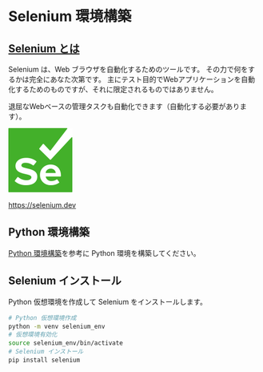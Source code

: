 # Selenium 環境構築

## [Selenium とは](https://www.selenium.dev/ja/documentation/overview/)

Selenium は、Web ブラウザを自動化するためのツールです。
その力で何をするかは完全にあなた次第です。
主にテスト目的でWebアプリケーションを自動化するためのものですが、それに限定されるものではありません。

退屈なWebベースの管理タスクも自動化できます（自動化する必要があります）。

[![Selenium](./img/selenium_logo_small.png)](https://selenium.dev)

https://selenium.dev

## Python 環境構築
[Python 環境構築](./python_install.html)を参考に Python 環境を構築してください。

## Selenium インストール

Python 仮想環境を作成して Selenium をインストールします。

```bash
# Python 仮想環境作成
python -m venv selenium_env
# 仮想環境有効化
source selenium_env/bin/activate
# Selenium インストール
pip install selenium
```

